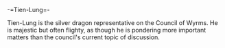 -=Tien-Lung=-

Tien-Lung is the silver dragon representative on the Council of Wyrms. He is majestic but often flighty, as though he is pondering more important matters than the council's current topic of discussion.

